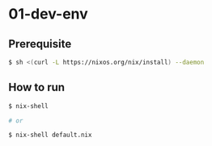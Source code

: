# 01-dev-env

## Prerequisite

```bash
$ sh <(curl -L https://nixos.org/nix/install) --daemon
```

## How to run

```bash
$ nix-shell

# or

$ nix-shell default.nix
```
